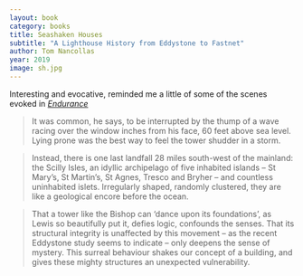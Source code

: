 ```yaml
---
layout: book
category: books
title: Seashaken Houses
subtitle: "A Lighthouse History from Eddystone to Fastnet"
author: Tom Nancollas
year: 2019
image: sh.jpg
---
```

Interesting and evocative, reminded me a little of some of the scenes evoked in [*Endurance*](../2017/12/09/endurance.html)

> It was common, he says, to be interrupted by the thump of a wave racing over the window inches from his face, 60 feet above sea level. Lying prone was the best way to feel the tower shudder in a storm.

> Instead, there is one last landfall 28 miles south-west of the mainland: the Scilly Isles, an idyllic archipelago of five inhabited islands – St Mary’s, St Martin’s, St Agnes, Tresco and Bryher – and countless uninhabited islets. Irregularly shaped, randomly clustered, they are like a geological encore before the ocean.

> That a tower like the Bishop can ‘dance upon its foundations’, as Lewis so beautifully put it, defies logic, confounds the senses. That its structural integrity is unaffected by this movement – as the recent Eddystone study seems to indicate – only deepens the sense of mystery. This surreal behaviour shakes our concept of a building, and gives these mighty structures an unexpected vulnerability.
